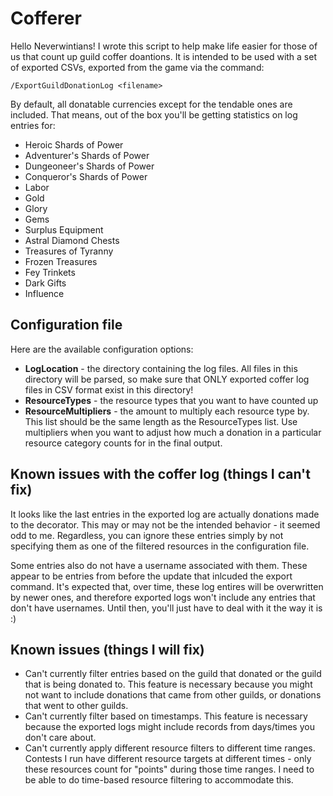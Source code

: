# Cofferer

Hello Neverwintians!
I wrote this script to help make life easier for those of us that count up guild coffer doantions.
It is intended to be used with a set of exported CSVs, exported from the game via the command:

```
/ExportGuildDonationLog <filename>
```

By default, all donatable currencies except for the tendable ones are included.
That means, out of the box you'll be getting statistics on log entries for:

- Heroic Shards of Power
- Adventurer's Shards of Power
- Dungeoneer's Shards of Power
- Conqueror's Shards of Power
- Labor
- Gold
- Glory
- Gems
- Surplus Equipment
- Astral Diamond Chests
- Treasures of Tyranny
- Frozen Treasures
- Fey Trinkets
- Dark Gifts
- Influence

## Configuration file
Here are the available configuration options:

- **LogLocation** - the directory containing the log files. All files in this directory will be parsed, so make sure that ONLY exported coffer log files in CSV format exist in this directory!
- **ResourceTypes** - the resource types that you want to have counted up
- **ResourceMultipliers** - the amount to multiply each resource type by. This list should be the same length as the ResourceTypes list. Use multipliers when you want to adjust how much a donation in a particular resource category counts for in the final output.

## Known issues with the coffer log (things I can't fix)
It looks like the last entries in the exported log are actually donations made to the decorator.
This may or may not be the intended behavior - it seemed odd to me.
Regardless, you can ignore these entries simply by not specifying them as one of the filtered resources in the configuration file.

Some entries also do not have a username associated with them.
These appear to be entries from before the update that inlcuded the export command.
It's expected that, over time, these log entires will be overwritten by newer ones, and therefore exported logs won't include any entries that don't have usernames.
Until then, you'll just have to deal with it the way it is :)

## Known issues (things I will fix)
- Can't currently filter entries based on the guild that donated or the guild that is being donated to. This feature is necessary because you might not want to include donations that came from other guilds, or donations that went to other guilds.
- Can't currently filter based on timestamps. This feature is necessary because the exported logs might include records from days/times you don't care about.
- Can't currently apply different resource filters to different time ranges. Contests I run have different resource targets at different times - only these resources count for "points" during those time ranges. I need to be able to do time-based resource filtering to accommodate this.
